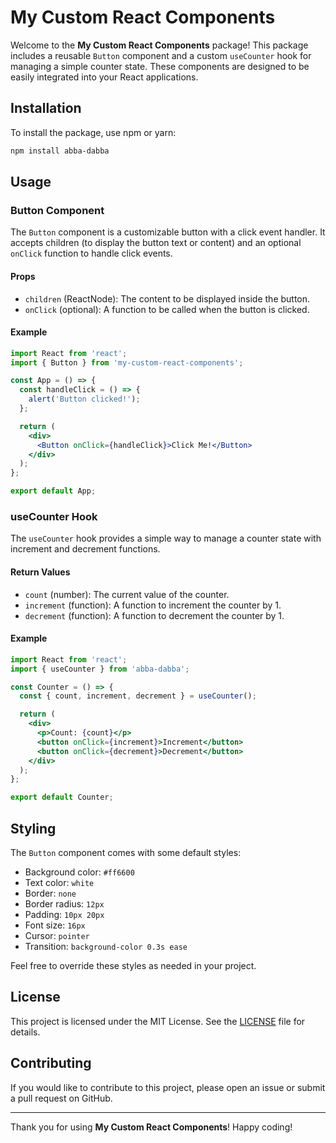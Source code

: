 # My Custom React Components

Welcome to the **My Custom React Components** package! This package includes a reusable `Button` component and a custom `useCounter` hook for managing a simple counter state. These components are designed to be easily integrated into your React applications.

## Installation

To install the package, use npm or yarn:

```bash
npm install abba-dabba
```

## Usage

### Button Component

The `Button` component is a customizable button with a click event handler. It accepts children (to display the button text or content) and an optional `onClick` function to handle click events.

#### Props

- `children` (ReactNode): The content to be displayed inside the button.
- `onClick` (optional): A function to be called when the button is clicked.

#### Example

```jsx
import React from 'react';
import { Button } from 'my-custom-react-components';

const App = () => {
  const handleClick = () => {
    alert('Button clicked!');
  };

  return (
    <div>
      <Button onClick={handleClick}>Click Me!</Button>
    </div>
  );
};

export default App;
```

### useCounter Hook

The `useCounter` hook provides a simple way to manage a counter state with increment and decrement functions.

#### Return Values

- `count` (number): The current value of the counter.
- `increment` (function): A function to increment the counter by 1.
- `decrement` (function): A function to decrement the counter by 1.

#### Example

```jsx
import React from 'react';
import { useCounter } from 'abba-dabba';

const Counter = () => {
  const { count, increment, decrement } = useCounter();

  return (
    <div>
      <p>Count: {count}</p>
      <button onClick={increment}>Increment</button>
      <button onClick={decrement}>Decrement</button>
    </div>
  );
};

export default Counter;
```

## Styling

The `Button` component comes with some default styles:

- Background color: `#ff6600`
- Text color: `white`
- Border: `none`
- Border radius: `12px`
- Padding: `10px 20px`
- Font size: `16px`
- Cursor: `pointer`
- Transition: `background-color 0.3s ease`

Feel free to override these styles as needed in your project.

## License

This project is licensed under the MIT License. See the [LICENSE](LICENSE) file for details.

## Contributing

If you would like to contribute to this project, please open an issue or submit a pull request on GitHub.

---

Thank you for using **My Custom React Components**! Happy coding!